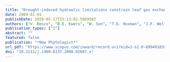```yaml
---
title: "Drought-induced hydraulic limitations constrain leaf gas exchange recovery after precipitation pulses in the C<inf>3</inf> woody legume, Prosopis velutina"
date: 2009-01-01
publishDate: 2020-05-17T15:13:02.586950Z
authors: ["V. Resco", "B.E. Ewers", "W. Sun", "T.E. Huxman", "J.F. Weltzin", "D.G. Williams"]
publication_types: ["2"]
abstract: ""
featured: false
publication: "*New Phytologist*"
url_pdf: "https://www.scopus.com/inward/record.uri?eid=2-s2.0-69949183974&doi=10.1111%2fj.1469-8137.2008.02687.x&partnerID=40&md5=95934acb9aacb6f5836b4bdc9390bdc9"
doi: "10.1111/j.1469-8137.2008.02687.x"
---
```


